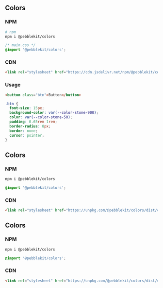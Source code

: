## Colors

### NPM

```bash
# npm
npm i @pebblekit/colors
```

```css
/* main.css */
@import '@pebblekit/colors';
```

### CDN

```html
<link rel="stylesheet" href="https://cdn.jsdelivr.net/npm/@pebblekit/colors/dist/colors.css">
```

### Usage

```html
<button class="btn">Button</button>
```

```css
.btn {
  font-size: 15px;
  background-color: var(--color-stone-900);
  color: var(--color-stone-50);
  padding: 0.65rem 1rem;
  border-radius: 8px;
  border: none;
  cursor: pointer;
}
```

## Colors

### NPM

```bash
npm i @pebblekit/colors
```

```css
@import '@pebblekit/colors';
```

### CDN

```html
<link rel="stylesheet" href="https://unpkg.com/@pebblekit/colors/dist/colors.min.css">
```

## Colors

### NPM

```bash
npm i @pebblekit/colors
```

```css
@import '@pebblekit/colors';
```

### CDN

```html
<link rel="stylesheet" href="https://unpkg.com/@pebblekit/colors/dist/colors.min.css">
```

